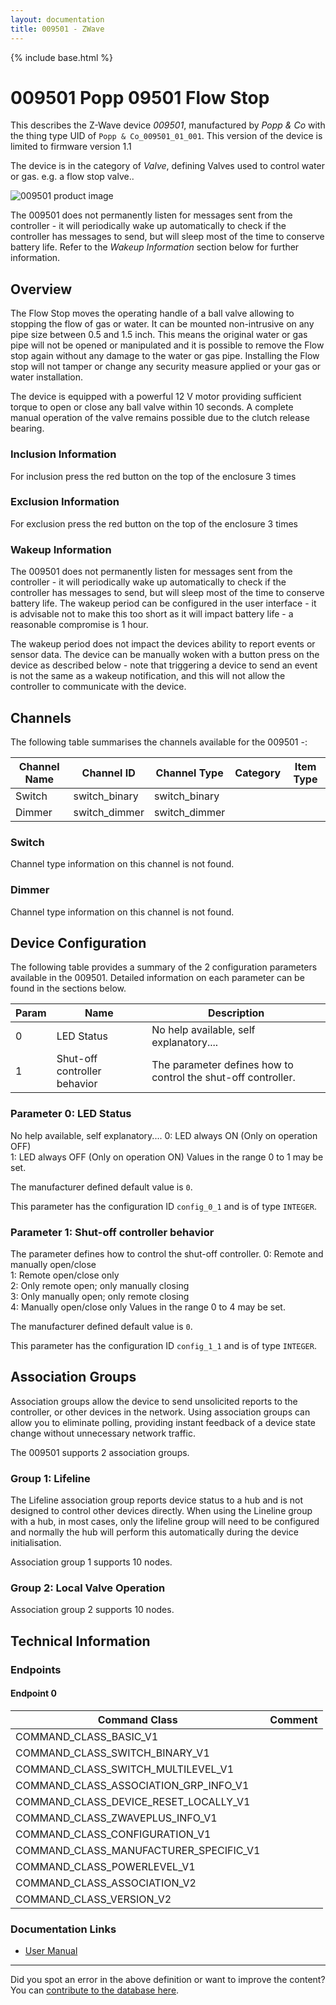 ```yaml
---
layout: documentation
title: 009501 - ZWave
---
```


{% include base.html %}

# 009501 Popp 09501 Flow Stop
This describes the Z-Wave device *009501*, manufactured by *Popp & Co* with the thing type UID of ```Popp & Co_009501_01_001```.
This version of the device is limited to firmware version 1.1

The device is in the category of *Valve*, defining Valves used to control water or gas. e.g. a flow stop valve..

![009501 product image](https://opensmarthouse.org/assets/zwave/attachments/620/pope009501.jpg)


The 009501 does not permanently listen for messages sent from the controller - it will periodically wake up automatically to check if the controller has messages to send, but will sleep most of the time to conserve battery life. Refer to the *Wakeup Information* section below for further information.

## Overview

The Flow Stop moves the operating handle of a ball valve allowing to stopping the flow of gas or water. It can be mounted non-intrusive on any pipe size between 0.5 and 1.5 inch. This means the original water or gas pipe will not be opened or manipulated and it is possible to remove the Flow stop again without any damage to the water or gas pipe. Installing the Flow stop will not tamper or change any security measure applied or your gas or water installation.

The device is equipped with a powerful 12 V motor providing sufficient torque to open or close any ball valve within 10 seconds. A complete manual operation of the valve remains possible due to the clutch release bearing.

### Inclusion Information

For inclusion press the red button on the top of the enclosure 3 times

### Exclusion Information

For exclusion press the red button on the top of the enclosure 3 times

### Wakeup Information

The 009501 does not permanently listen for messages sent from the controller - it will periodically wake up automatically to check if the controller has messages to send, but will sleep most of the time to conserve battery life. The wakeup period can be configured in the user interface - it is advisable not to make this too short as it will impact battery life - a reasonable compromise is 1 hour.

The wakeup period does not impact the devices ability to report events or sensor data. The device can be manually woken with a button press on the device as described below - note that triggering a device to send an event is not the same as a wakeup notification, and this will not allow the controller to communicate with the device.

## Channels

The following table summarises the channels available for the 009501 -:

| Channel Name | Channel ID | Channel Type | Category | Item Type |
|--------------|------------|--------------|----------|-----------|
| Switch | switch_binary | switch_binary |  |  | 
| Dimmer | switch_dimmer | switch_dimmer |  |  | 

### Switch
Channel type information on this channel is not found.

### Dimmer
Channel type information on this channel is not found.



## Device Configuration

The following table provides a summary of the 2 configuration parameters available in the 009501.
Detailed information on each parameter can be found in the sections below.

| Param | Name  | Description |
|-------|-------|-------------|
| 0 | LED Status | No help available, self explanatory.... |
| 1 | Shut-off controller behavior | The parameter defines how to control the shut-off controller. |

### Parameter 0: LED Status

No help available, self explanatory....
0: LED always ON (Only on operation OFF)  
1: LED always OFF (Only on operation ON)
Values in the range 0 to 1 may be set.

The manufacturer defined default value is ```0```.

This parameter has the configuration ID ```config_0_1``` and is of type ```INTEGER```.


### Parameter 1: Shut-off controller behavior

The parameter defines how to control the shut-off controller.
0: Remote and manually open/close  
1: Remote open/close only  
2: Only remote open; only manually closing  
3: Only manually open; only remote closing  
4: Manually open/close only
Values in the range 0 to 4 may be set.

The manufacturer defined default value is ```0```.

This parameter has the configuration ID ```config_1_1``` and is of type ```INTEGER```.


## Association Groups

Association groups allow the device to send unsolicited reports to the controller, or other devices in the network. Using association groups can allow you to eliminate polling, providing instant feedback of a device state change without unnecessary network traffic.

The 009501 supports 2 association groups.

### Group 1: Lifeline

The Lifeline association group reports device status to a hub and is not designed to control other devices directly. When using the Lineline group with a hub, in most cases, only the lifeline group will need to be configured and normally the hub will perform this automatically during the device initialisation.

Association group 1 supports 10 nodes.

### Group 2: Local Valve Operation


Association group 2 supports 10 nodes.

## Technical Information

### Endpoints

#### Endpoint 0

| Command Class | Comment |
|---------------|---------|
| COMMAND_CLASS_BASIC_V1| |
| COMMAND_CLASS_SWITCH_BINARY_V1| |
| COMMAND_CLASS_SWITCH_MULTILEVEL_V1| |
| COMMAND_CLASS_ASSOCIATION_GRP_INFO_V1| |
| COMMAND_CLASS_DEVICE_RESET_LOCALLY_V1| |
| COMMAND_CLASS_ZWAVEPLUS_INFO_V1| |
| COMMAND_CLASS_CONFIGURATION_V1| |
| COMMAND_CLASS_MANUFACTURER_SPECIFIC_V1| |
| COMMAND_CLASS_POWERLEVEL_V1| |
| COMMAND_CLASS_ASSOCIATION_V2| |
| COMMAND_CLASS_VERSION_V2| |

### Documentation Links

* [User Manual](https://www.opensmarthouse.org/zwavedatabase/620/Manual-Flow-Stop-POPP-En.pdf)

---

Did you spot an error in the above definition or want to improve the content?
You can [contribute to the database here](https://www.opensmarthouse.org/zwavedatabase/620).
